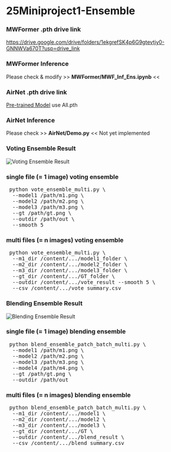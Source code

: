 # 25Miniproject1-Ensemble

### MWFormer .pth drive link
https://drive.google.com/drive/folders/1ekgrefSK4p6G9gtevtjy0-GNNWVa670T?usp=drive_link

### MWFormer Inference
Please check & modify >> **MWFormer/MWF_Inf_Ens.ipynb** <<

### AirNet .pth drive link
[Pre-trained Model](https://drive.google.com/drive/folders/1DS_iJsP5Epzz78fZRz8lEINcnhBF6Uws)
use All.pth

### AirNet Inference
Please check >> **AirNet/Demo.py** <<
Not yet implemented

### Voting Ensemble Result
![Voting Ensemble Result](Ensemble_result/voting.png)

### single file (= 1 image) voting ensemble
<pre> python vote_ensemble_multi.py \
  --model1 /path/m1.png \
  --model2 /path/m2.png \
  --model3 /path/m3.png \
  --gt /path/gt.png \
  --outdir /path/out \
  --smooth 5 </pre>
### multi files (= n images) voting ensemble
<pre> python vote_ensemble_multi.py \
  --m1_dir /content/.../model1_folder \
  --m2_dir /content/.../model2_folder \
  --m3_dir /content/.../model3_folder \
  --gt_dir /content/.../GT_folder \
  --outdir /content/.../vote_result --smooth 5 \
  --csv /content/.../vote_summary.csv </pre>

### Blending Ensemble Result
![Blending Ensemble Result](Ensemble_result/Blending.png)

### single file (= 1 image) blending ensemble
<pre> python blend_ensemble_patch_batch_multi.py \
  --model1 /path/m1.png \
  --model2 /path/m2.png \
  --model3 /path/m3.png \
  --model4 /path/m4.png \
  --gt /path/gt.png \
  --outdir /path/out </pre>
### multi files (= n images) blending ensemble
<pre> python blend_ensemble_patch_batch_multi.py \
  --m1_dir /content/.../model1 \
  --m2_dir /content/.../model2 \
  --m3_dir /content/.../model3 \
  --gt_dir /content/.../GT \
  --outdir /content/.../blend_result \
  --csv /content/.../blend_summary.csv </pre>
